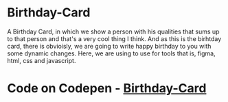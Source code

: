 # Birthday-Card

A Birthday Card, in which we show a person with his qualities that sums up to that person and that's a very cool thing I think. And as this is the birhtday card, there is obvioisly, we are going to write happy birthday to you with some dynamic changes. Here, we are using to use for tools that is, figma, html, css and javascript.

# Code on Codepen - [Birthday-Card](https://codepen.io/shekhar4nov/pen/poEJmaY?editors=1000)
